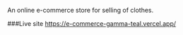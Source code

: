 An online e-commerce store for selling of clothes.

###Live site
https://e-commerce-gamma-teal.vercel.app/
